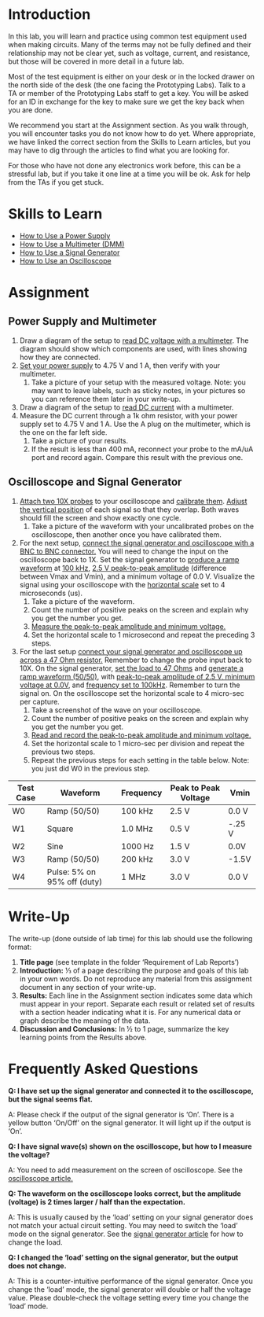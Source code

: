 # Introduction
In this lab, you will learn and practice using common test equipment used when making circuits. Many of the terms may not be fully defined and their relationship may not be clear yet, such as voltage, current, and resistance, but those will be covered in more detail in a future lab.

Most of the test equipment is either on your desk or in the locked drawer on the north side of the desk (the one facing the Prototyping Labs). Talk to a TA or member of the Prototyping Labs staff to get a key. You will be asked for an ID in exchange for the key to make sure we get the key back when you are done.

We recommend you start at the Assignment section. As you walk through, you will encounter tasks you do not know how to do yet. Where appropriate, we have linked the correct section from the Skills to Learn articles, but you may have to dig through the articles to find what you are looking for.

For those who have not done any electronics work before, this can be a stressful lab, but if you take it one line at a time you will be ok. Ask for help from the TAs if you get stuck.

# Skills to Learn
- [How to Use a Power Supply](power_supply.md)
- [How to Use a Multimeter (DMM)](dmm.md)
- [How to Use a Signal Generator](signal_gen.md)
- [How to Use an Oscilloscope](oscope.md)

# Assignment
## Power Supply and Multimeter
1. Draw a diagram of the setup to [read DC voltage with a multimeter](dmm.md/#measuring-voltage). The diagram should show which components are used, with lines showing how they are connected.
1. [Set your power supply](power_supply.md) to 4.75 V and 1 A, then verify with your multimeter.
    1. Take a picture of your setup with the measured voltage. Note: you may want to leave labels, such as sticky notes, in your pictures so you can reference them later in your write-up.
1. Draw a diagram of the setup to [read DC current](dmm.md/#measuring-current) with a multimeter.
1. Measure the DC current through a 1k ohm resistor, with your power supply set to 4.75 V and 1 A. Use the A plug on the multimeter, which is the one on the far left side.
    1. Take a picture of your results.
    1. If the result is less than 400 mA, reconnect your probe to the mA/uA port and record again. Compare this result with the previous one.

## Oscilloscope and Signal Generator
1. [Attach two 10X probes](oscope.md/#connecting-probes) to your oscilloscope and [calibrate them](oscope.md/#calibrating-oscilloscope-probes). [Adjust the vertical position](oscope.md/#adjusting-the-display) of each signal so that they overlap. Both waves should fill the screen and show exactly one cycle.
    1. Take a picture of the waveform with your uncalibrated probes on the oscilloscope, then another once you have calibrated them.
1. For the next setup, [connect the signal generator and oscilloscope with a BNC to BNC connector.](signal_gen.md/#setting-up-with-bnc-to-bnc-cables) You will need to change the input on the oscilloscope back to 1X. Set the signal generator to [produce a ramp waveform](signal_gen.md/#changing-the-waveform) at [100 kHz](signal_gen.md/#adjusting-frequency), [2.5 V peak-to-peak amplitude](signal_gen.md/#adjusting-amplitude) (difference between Vmax and Vmin), and a minimum voltage of 0.0 V. Visualize the signal using your oscilloscope with the [horizontal scale](oscope.md/#adjusting-the-display) set to 4 microseconds (us).
    1. Take a picture of the waveform.
    1. Count the number of positive peaks on the screen and explain why you get the number you get.
    1. [Measure the peak-to-peak amplitude and minimum voltage.](oscope.md/#measuring-voltage)
    1. Set the horizontal scale to 1 microsecond and repeat the preceding 3 steps.
1. For the last setup [connect your signal generator and oscilloscope up across a 47 Ohm resistor.](oscope.md/#investigating-a-circuit) Remember to change the probe input back to 10X. On the signal generator, [set the load to 47 Ohms](signal_gen.md/#changing-mode) and [generate a ramp waveform (50/50)](signal_gen.md/#changing-the-waveform), with [peak-to-peak amplitude of 2.5 V, minimum voltage at 0.0V](signal_gen.md/#adjusting-amplitude), and [frequency set to 100kHz](signal_gen.md/#adjusting-frequency). Remember to turn the signal on. On the oscilloscope set the horizontal scale to 4 micro-sec per capture.
    1. Take a screenshot of the wave on your oscilloscope.
    1. Count the number of positive peaks on the screen and explain why you get the number you get.
    1. [Read and record the peak-to-peak amplitude and minimum voltage.](oscope.md/#measuring-voltage)
    1. Set the horizontal scale to 1 micro-sec per division and repeat the previous two steps.
    1. Repeat the previous steps for each setting in the table below. Note: you just did W0 in the previous step.

| Test Case | Waveform | Frequency | Peak to Peak Voltage | Vmin |
| --- | --- | --- | --- | --- |
| W0 | Ramp (50/50)| 100 kHz | 2.5 V | 0.0 V |
| W1 | Square | 1.0 MHz | 0.5 V | -.25 V |
| W2 | Sine | 1000 Hz | 1.5 V | 0.0V |
| W3 | Ramp (50/50) | 200 kHz | 3.0 V | -1.5V |
| W4 | Pulse: 5% on 95% off (duty) | 1 MHz | 3.0 V | 0.0 V |

# Write-Up
The write-up (done outside of lab time) for this lab should use the following format:

1. **Title page** (see template in the folder ‘Requirement of Lab Reports’)
1. **Introduction:** ⅓ of a page describing the purpose and goals of this lab in your own words. Do not reproduce any material from this assignment document in any section of your write-up.
1. **Results:** Each line in the Assignment section indicates some data which must appear in your report. Separate each result or related set of results with a section header indicating what it is. For any numerical data or graph describe the meaning of the data.
1. **Discussion and Conclusions:** In ½ to 1 page, summarize the key learning points from the Results above.

# Frequently Asked Questions
**Q: I have set up the signal generator and connected it to the oscilloscope, but the signal seems flat.**

A: Please check if the output of the signal generator is ‘On’. There is a yellow button ‘On/Off’ on the signal generator. It will light up if the output is ‘On’.


**Q: I have signal wave(s) shown on the oscilloscope, but how to I measure the voltage?**

A: You need to add measurement on the screen of oscilloscope. See the [oscilloscope article.](oscope.md/#measuring-voltage)

**Q: The waveform on the oscilloscope looks correct, but the amplitude (voltage) is 2 times larger / half than the expectation.**

A: This is usually caused by the ‘load’ setting on your signal generator does not match your actual circuit setting. You may need to switch the ‘load’ mode on the signal generator. See the [signal generator article](signal_gen.md/#changing-mode-(high-z))  for how to change the load.

**Q: I changed the ‘load’ setting on the signal generator, but the output does not change.**

A: This is a counter-intuitive performance of the signal generator. Once you change the ‘load’ mode, the signal generator will double or half the voltage value. Please double-check the voltage setting every time you change the ‘load’ mode.
